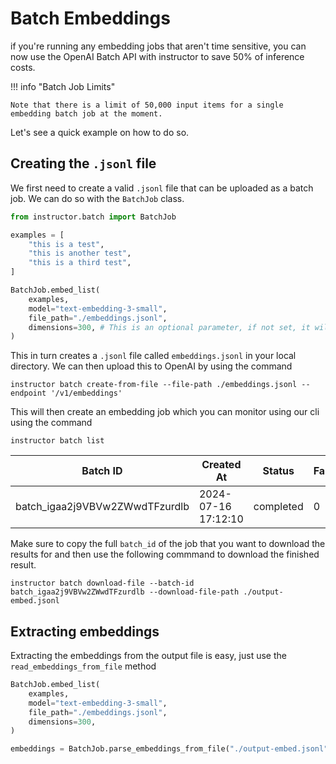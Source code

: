 # Batch Embeddings

if you're running any embedding jobs that aren't time sensitive, you can now use the OpenAI Batch API with instructor to save 50% of inference costs.

!!! info "Batch Job Limits"

    Note that there is a limit of 50,000 input items for a single embedding batch job at the moment.

Let's see a quick example on how to do so.

## Creating the `.jsonl` file

We first need to create a valid `.jsonl` file that can be uploaded as a batch job. We can do so with the `BatchJob` class.

```python
from instructor.batch import BatchJob

examples = [
    "this is a test",
    "this is another test",
    "this is a third test",
]

BatchJob.embed_list(
    examples,
    model="text-embedding-3-small",
    file_path="./embeddings.jsonl",
    dimensions=300, # This is an optional parameter, if not set, it will default to the full dimensionality of the model
)
```

This in turn creates a `.jsonl` file called `embeddings.jsonl` in your local directory. We can then upload this to OpenAI by using the command

```
instructor batch create-from-file --file-path ./embeddings.jsonl --endpoint '/v1/embeddings'
```

This will then create an embedding job which you can monitor using our cli using the command

```
instructor batch list
```

| Batch ID                       | Created At          | Status    | Failed | Completed | Total |
| ------------------------------ | ------------------- | --------- | ------ | --------- | ----- |
| batch_igaa2j9VBVw2ZWwdTFzurdlb | 2024-07-16 17:12:10 | completed | 0      | 3         | 3     |

Make sure to copy the full `batch_id` of the job that you want to download the results for and then use the following commmand to download the finished result.

```
instructor batch download-file --batch-id batch_igaa2j9VBVw2ZWwdTFzurdlb --download-file-path ./output-embed.jsonl
```

## Extracting embeddings

Extracting the embeddings from the output file is easy, just use the `read_embeddings_from_file` method

```python
BatchJob.embed_list(
    examples,
    model="text-embedding-3-small",
    file_path="./embeddings.jsonl",
    dimensions=300,
)

embeddings = BatchJob.parse_embeddings_from_file("./output-embed.jsonl")
```
